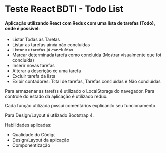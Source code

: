 # Teste React BDTI - Todo List

#### Aplicação utilizando React com Redux com uma lista de tarefas (Todo), onde é possível:

- Listar Todas as Tarefas
- Listar as tarefas ainda não concluídas
- Listar as tarefas já concluídas
- Marcar determinada tarefa como concluída (Mostrar visualmente que foi concluída)
- Inserir novas tarefas
- Alterar a descrição de uma tarefa
- Excluir tarefa da lista
- Exibir contadores: Total de tarefas, Tarefas concluídas e Não concluídas

Para armazenar as tarefas é utilizado o LocalStorage do navegador. 
Para controle do estado da aplicação é utilizado redux.

Cada função utilizada possui comentários explicando seu funcionamento.

Para Design/Layout é utilizado Bootstrap 4.   

Habilidades aplicadas:
- Qualidade do Código
- Design/Layout da aplicação
- Componentização
